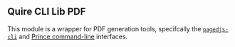 ## Quire CLI Lib PDF

This module is a wrapper for PDF generation tools, specifcally the [`pagedjs-cli`](https://gitlab.coko.foundation/pagedjs/pagedjs-cli) and [Prince command-line](https://www.princexml.com/doc/command-line/) interfaces.
